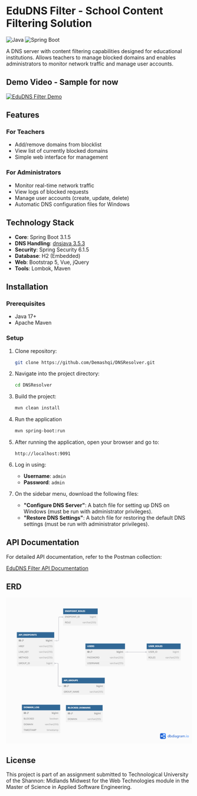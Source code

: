 # EduDNS Filter - School Content Filtering Solution
![Java](https://img.shields.io/badge/java-%23ED8B00.svg?style=for-the-badge&logo=openjdk&logoColor=white)
![Spring Boot](https://img.shields.io/badge/Spring_Boot-F2F4F9?style=for-the-badge&logo=spring-boot)

A DNS server with content filtering capabilities designed for educational institutions. Allows teachers to manage blocked domains and enables administrators to monitor network traffic and manage user accounts.

## Demo Video - Sample for now

[![EduDNS Filter Demo](https://img.youtube.com/vi/9XMMEPWkuOs/0.jpg)](https://www.youtube.com/watch?v=9XMMEPWkuOs)

## Features

### For Teachers
- Add/remove domains from blocklist
- View list of currently blocked domains
- Simple web interface for management

### For Administrators
- Monitor real-time network traffic
- View logs of blocked requests
- Manage user accounts (create, update, delete)
- Automatic DNS configuration files for Windows

## Technology Stack
- **Core**: Spring Boot 3.1.5
- **DNS Handling**: [dnsjava 3.5.3](https://github.com/dnsjava/dnsjava)
- **Security**: Spring Security 6.1.5
- **Database**: H2 (Embedded)
- **Web**: Bootstrap 5, Vue, jQuery
- **Tools**: Lombok, Maven

## Installation

### Prerequisites
- Java 17+
- Apache Maven

### Setup
1. Clone repository:
   ```bash
   git clone https://github.com/Demashqi/DNSResolver.git
   ```
2. Navigate into the project directory:
   ```bash
   cd DNSResolver
   ```
3. Build the project:
   ```bash
   mvn clean install
   ```
4. Run the application
   ```bash
   mvn spring-boot:run
   ```
5. After running the application, open your browser and go to:
   ```
   http://localhost:9091
   ```
6. Log in using:
   - **Username**: `admin`
   - **Password**: `admin`

7. On the sidebar menu, download the following files:
   - **"Configure DNS Server"**: A batch file for setting up DNS on Windows (must be run with administrator privileges).
   - **"Restore DNS Settings"**: A batch file for restoring the default DNS settings (must be run with administrator privileges).


## API Documentation

For detailed API documentation, refer to the Postman collection:

[EduDNS Filter API Documentation](https://documenter.getpostman.com/view/39743668/2sAYdimUYr)

## ERD
![ERD](src/main/resources/public/assets/images/EduDNS-ERD.png)
## License
This project is part of an assignment submitted to Technological University of the Shannon: Midlands Midwest for the Web Technologies module in the Master of Science in Applied Software Engineering.


